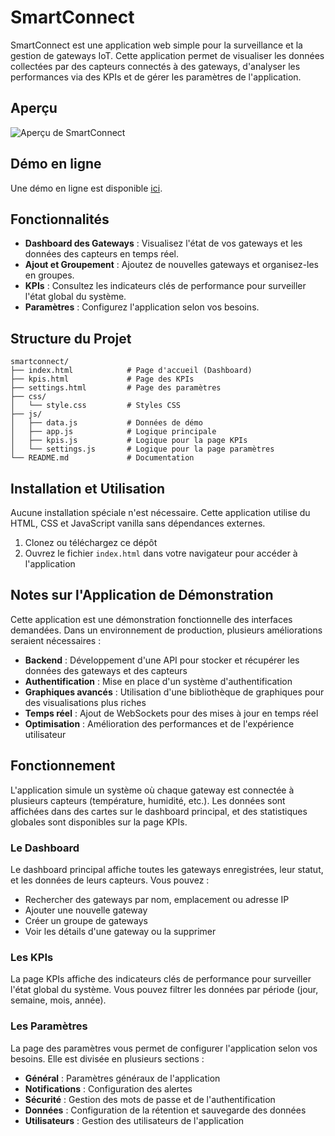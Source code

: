 # SmartConnect

SmartConnect est une application web simple pour la surveillance et la gestion de gateways IoT. Cette application permet de visualiser les données collectées par des capteurs connectés à des gateways, d'analyser les performances via des KPIs et de gérer les paramètres de l'application.

## Aperçu

![Aperçu de SmartConnect](https://screenshotone.com/api/take?url=https%3A%2F%2Ffasterious.github.io%2Fsmartconnect%2Findex.html&width=1200&height=800&fresh=true&output=image&wait_until=network_idle)

## Démo en ligne

Une démo en ligne est disponible [ici](https://fasterious.github.io/smartconnect/).

## Fonctionnalités

- **Dashboard des Gateways** : Visualisez l'état de vos gateways et les données des capteurs en temps réel.
- **Ajout et Groupement** : Ajoutez de nouvelles gateways et organisez-les en groupes.
- **KPIs** : Consultez les indicateurs clés de performance pour surveiller l'état global du système.
- **Paramètres** : Configurez l'application selon vos besoins.

## Structure du Projet

```
smartconnect/
├── index.html            # Page d'accueil (Dashboard)
├── kpis.html             # Page des KPIs
├── settings.html         # Page des paramètres
├── css/
│   └── style.css         # Styles CSS
├── js/
│   ├── data.js           # Données de démo
│   ├── app.js            # Logique principale
│   ├── kpis.js           # Logique pour la page KPIs
│   └── settings.js       # Logique pour la page paramètres
└── README.md             # Documentation
```

## Installation et Utilisation

Aucune installation spéciale n'est nécessaire. Cette application utilise du HTML, CSS et JavaScript vanilla sans dépendances externes.

1. Clonez ou téléchargez ce dépôt
2. Ouvrez le fichier `index.html` dans votre navigateur pour accéder à l'application

## Notes sur l'Application de Démonstration

Cette application est une démonstration fonctionnelle des interfaces demandées. Dans un environnement de production, plusieurs améliorations seraient nécessaires :

- **Backend** : Développement d'une API pour stocker et récupérer les données des gateways et des capteurs
- **Authentification** : Mise en place d'un système d'authentification
- **Graphiques avancés** : Utilisation d'une bibliothèque de graphiques pour des visualisations plus riches
- **Temps réel** : Ajout de WebSockets pour des mises à jour en temps réel
- **Optimisation** : Amélioration des performances et de l'expérience utilisateur

## Fonctionnement

L'application simule un système où chaque gateway est connectée à plusieurs capteurs (température, humidité, etc.). Les données sont affichées dans des cartes sur le dashboard principal, et des statistiques globales sont disponibles sur la page KPIs.

### Le Dashboard

Le dashboard principal affiche toutes les gateways enregistrées, leur statut, et les données de leurs capteurs. Vous pouvez :

- Rechercher des gateways par nom, emplacement ou adresse IP
- Ajouter une nouvelle gateway
- Créer un groupe de gateways
- Voir les détails d'une gateway ou la supprimer

### Les KPIs

La page KPIs affiche des indicateurs clés de performance pour surveiller l'état global du système. Vous pouvez filtrer les données par période (jour, semaine, mois, année).

### Les Paramètres

La page des paramètres vous permet de configurer l'application selon vos besoins. Elle est divisée en plusieurs sections :

- **Général** : Paramètres généraux de l'application
- **Notifications** : Configuration des alertes
- **Sécurité** : Gestion des mots de passe et de l'authentification
- **Données** : Configuration de la rétention et sauvegarde des données
- **Utilisateurs** : Gestion des utilisateurs de l'application 